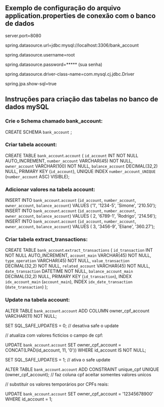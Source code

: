 ## Exemplo de configuração do arquivo application.properties de conexão com o banco de dados

server.port=8080

spring.datasource.url=jdbc:mysql://localhost:3306/bank_account

spring.datasource.username=root

spring.datasource.password=***** (sua senha)

spring.datasource.driver-class-name=com.mysql.cj.jdbc.Driver

spring.jpa.show-sql=true


## Instruções para criação das tabelas no banco de dados mySQL

### Crie o Schema chamado bank_account:

CREATE SCHEMA `bank_account` ;

### Criar tabela account:

CREATE TABLE `bank_account`.`account` (
`id_account` INT NOT NULL AUTO_INCREMENT,
`number_account` VARCHAR(45) NOT NULL,
`owner_account` VARCHAR(100) NOT NULL,
`balance_account` DECIMAL(32,2) NULL,
PRIMARY KEY (`id_account`),
UNIQUE INDEX `number_account_UNIQUE` (`number_account` ASC) VISIBLE);

### Adicionar valores na tabela account:

INSERT INTO `bank_account`.`account` (`id_account`, `number_account`, `owner_account`, `balance_account`) VALUES ('1', '1234-5', 'Simone', '210.50');
INSERT INTO `bank_account`.`account` (`id_account`, `number_account`, `owner_account`, `balance_account`) VALUES ( 2, '6789-1', 'Rodrigo', '214.56');
INSERT INTO `bank_account`.`account` (`id_account`, `number_account`, `owner_account`, `balance_account`) VALUES ( 3, '3456-9', 'Eliane', '360.27');

### Criar tabela extract_transactions:

CREATE TABLE `bank_account`.`extract_transactions` (
`id_transaction` INT NOT NULL AUTO_INCREMENT,
`account_main` VARCHAR(45) NOT NULL,
`type_operation` VARCHAR(45) NOT NULL,
`value_transaction` DECIMAL(32,2) NOT NULL,
`related_account` VARCHAR(45) NOT NULL,
`date_transaction` DATETIME NOT NULL,
`balance_account_main` DECIMAL(32,2) NULL,
PRIMARY KEY (`id_transaction`),
INDEX `idx_account_main` (`account_main`),
INDEX `idx_date_transaction` (`date_transaction`)
);


### Update na tabela account:

ALTER TABLE `bank_account`.`account` ADD COLUMN owner_cpf_account VARCHAR(11) NOT NULL;

SET SQL_SAFE_UPDATES = 0; // desativa safe o update

// atualiza com valores ficticios o campo de cpf:

UPDATE `bank_account`.`account`
SET owner_cpf_account = CONCAT(LPAD(id_account, 11, '0'))
WHERE id_account IS NOT NULL;

SET SQL_SAFE_UPDATES = 1; // ativa o safe update

ALTER TABLE `bank_account`.`account` ADD CONSTRAINT unique_cpf UNIQUE (owner_cpf_account); // faz coluna cpf aceitar somentes valores unicos

//  substituir os valores temporários por CPFs reais:

UPDATE `bank_account`.`account`
SET owner_cpf_account = '12345678900'
WHERE id_account = 1;
